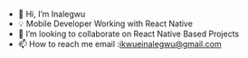 - 👋 Hi, I’m Inalegwu
- 💡 Mobile Developer Working with React Native
- 💞️ I’m looking to collaborate on React Native Based Projects
- 📫 How to reach me email :ikwueinalegwu@gmail.com
